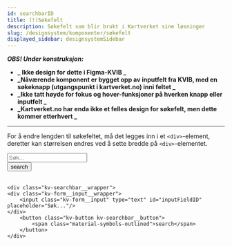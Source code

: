 ```yaml
---
id: searchbarID
title: (!)Søkefelt
description: Søkefelt som blir brukt i Kartverket sine løsninger
slug: /designsystem/komponenter/søkefelt
displayed_sidebar: designsystemSidebar
---
```


**_OBS! Under konstruksjon:_**

- **_ Ikke design for dette i Figma-KVIB _**
- **_Nåværende komponent er bygget opp av inputfelt fra KVIB, med en søkeknapp (utgangspunkt i kartverket.no) inni
  feltet _**
- **_Ikke tatt høyde for fokus og hover-funksjoner på hverken knapp eller inputfelt _**
- **_Kartverket.no har enda ikke et felles design for søkefelt, men dette kommer etterhvert _**

---

For å endre lengden til søkefeltet, må det legges inn i et <code><div\></code>-element, deretter kan størrelsen endres
ved å sette bredde på <code><div\></code>-elementet.

<div class="kv-searchbar__wrapper">
<div class="kv-form__input__wrapper">
    <input class="kv-form__input" type="text" id="inputFieldID" placeholder="Søk..."/>
</div>
    <button class="kv-button kv-searchbar__button">
        <span class="material-symbols-outlined">search</span>
    </button>
</div>

<br/>

```markup
<div class="kv-searchbar__wrapper">
<div class="kv-form__input__wrapper">
    <input class="kv-form__input" type="text" id="inputFieldID" placeholder="Søk..."/>
</div>
    <button class="kv-button kv-searchbar__button">
        <span class="material-symbols-outlined">search</span>
    </button>
</div>
```
